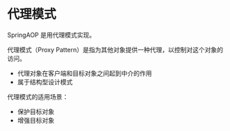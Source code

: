 # 代理模式

SpringAOP 是用代理模式实现。

代理模式（Proxy Pattern）是指为其他对象提供一种代理，以控制对这个对象的访问。

- 代理对象在客户端和目标对象之间起到中介的作用
- 属于结构型设计模式

代理模式的适用场景：

- 保护目标对象
- 增强目标对象